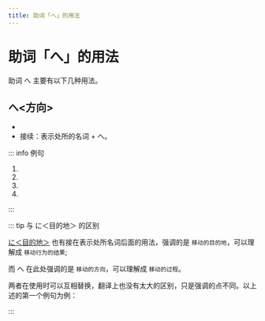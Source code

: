 ```yaml
---
title: 助词「へ」的用法
---
```


# 助词「へ」的用法

助词 へ 主要有以下几种用法。

## へ<方向>

- <grammer-content sentence="意义：表示移动的方向。此时读作「e」" inline />
- 接续：表示处所的名词 + へ。

::: info 例句

1. <grammer-content sentence="[夏休/なつやす]みには[国/くに]**へ**[帰/かえ]らなかった。" trans='暑假没回国。' />
1. <grammer-content sentence="どこ**へ**[行/い]きますか。" trans='要去哪儿？' />
1. <grammer-content sentence="[毎日/まいにち]7[時/じ]ごろ[家/うち]**へ**[帰/かえ]る。" trans='每天七点左右回家。' />
1. <grammer-content sentence="[授業/じゅぎょう]のあと、[図書館/としょかん]**へ**[本/ほん]を[借/か]りに[行/い]きます。" trans='下课后去图书馆借书。' />

:::

::: tip 与 に＜目的地＞ 的区别

<u>[に＜目的地＞](./ni.md#1-に＜目的地＞)</u> 也有接在表示处所名词后面的用法，强调的是 `移动的目的地`，可以理解成 `移动行为的结果`;

而 へ 在此处强调的是 `移动的方向`，可以理解成 `移动的过程`。

两者在使用时可以互相替换，翻译上也没有太大的区别，只是强调的点不同。以上述的第一个例句为例：

<div class="bunpu-block">

  <grammer-content sentence="[夏休/なつやす]みには[国/くに]**<del>へ</del> → に**[帰/かえ]らなかった。" trans='暑假没回国。' />

</div>

:::
